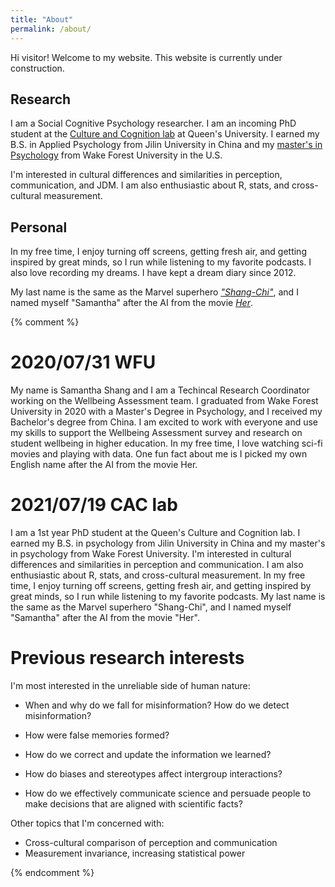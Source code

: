 ```yaml
---
title: "About"
permalink: /about/
---
```


Hi visitor! Welcome to my website. This website is currently under construction.

## Research
I am a Social Cognitive Psychology researcher. I am an incoming PhD student at the [Culture and Cognition lab](https://www.queensu.ca/psychology/culture-and-cognition-lab/research-team) at Queen's University. I earned my B.S. in Applied Psychology from Jilin University in China and my [master's in Psychology](https://psychology.wfu.edu/graduate-program/) from Wake Forest University in the U.S.

I'm interested in cultural differences and similarities in perception, communication, and JDM. I am also enthusiastic about R, stats, and cross-cultural measurement.

## Personal
In my free time, I enjoy turning off screens, getting fresh air, and getting inspired by great minds, so I run while listening to my favorite podcasts. I also love recording my dreams. I have kept a dream diary since 2012.

My last name is the same as the Marvel superhero [*"Shang-Chi"*](https://www.youtube.com/watch?v=2KDEdWbYYE0), and I named myself "Samantha" after the AI from the movie [*Her*](https://www.imdb.com/video/vi1211672857?ref_=vi_nxt_ap).



{% comment %}

# 2020/07/31 WFU
My name is Samantha Shang and I am a Techincal Research Coordinator working on the Wellbeing Assessment team. I graduated from Wake Forest University in 2020 with a Master's Degree in Psychology, and I received my Bachelor's degree from China. I am excited to work with everyone and use my skills to support the Wellbeing Assessment survey and research on student wellbeing in higher education. In my free time, I love watching sci-fi movies and playing with data. One fun fact about me is I picked my own English name after the AI from the movie Her.

# 2021/07/19 CAC lab
I am a 1st year PhD student at the Queen's Culture and Cognition lab. I earned my B.S. in psychology from Jilin University in China and my master's in psychology from Wake Forest University. I'm interested in cultural differences and similarities in perception and communication. I am also enthusiastic about R, stats, and cross-cultural measurement. In my free time, I enjoy turning off screens, getting fresh air, and getting inspired by great minds, so I run while listening to my favorite podcasts. My last name is the same as the Marvel superhero "Shang-Chi", and I named myself "Samantha" after the AI from the movie "Her".

# Previous research interests
I'm most interested in the unreliable side of human nature:
- When and why do we fall for misinformation? How do we detect misinformation?
- How were false memories formed?
- How do we correct and update the information we learned?
- How do biases and stereotypes affect intergroup interactions?

- How do we effectively communicate science and persuade people to make decisions that are aligned with scientific facts?

Other topics that I'm concerned with:
- Cross-cultural comparison of perception and communication
- Measurement invariance, increasing statistical power


{% endcomment %}
